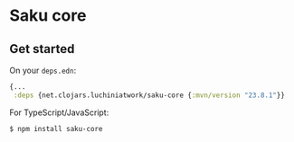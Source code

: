# Saku core

## Get started

On your `deps.edn`:

``` clojure
{...
 :deps {net.clojars.luchiniatwork/saku-core {:mvn/version "23.8.1"}}
```

For TypeScript/JavaScript:

``` shell
$ npm install saku-core
```
